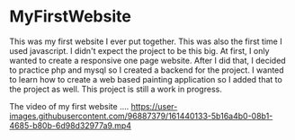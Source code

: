 # MyFirstWebsite

This was my first website I ever put together. This was also the first time I used javascript. I didn't expect the project to be this big. At first, I only wanted to create a responsive one page website. After I did that, I decided to practice php and mysql so I created a backend for the project. I wanted to learn how to create a web based painting application so I added that to the project as well. This project is still a work in progress. 

The video of my first website ....
https://user-images.githubusercontent.com/96887379/161440133-5b16a4b0-08b1-4685-b80b-6d98d32977a9.mp4

